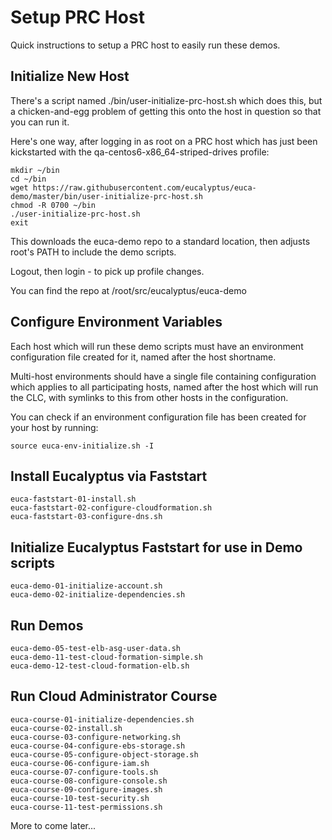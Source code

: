 Setup PRC Host
==============

Quick instructions to setup a PRC host to easily run these demos.

Initialize New Host
-------------------
There's a script named ./bin/user-initialize-prc-host.sh which does this, but a
chicken-and-egg problem of getting this onto the host in question so that you
can run it.

Here's one way, after logging in as root on a PRC host which has just been
kickstarted with the qa-centos6-x86_64-striped-drives profile:

    mkdir ~/bin
    cd ~/bin
    wget https://raw.githubusercontent.com/eucalyptus/euca-demo/master/bin/user-initialize-prc-host.sh
    chmod -R 0700 ~/bin
    ./user-initialize-prc-host.sh
    exit
    
This downloads the euca-demo repo to a standard location, then adjusts root's PATH
to include the demo scripts.

Logout, then login - to pick up profile changes.

You can find the repo at /root/src/eucalyptus/euca-demo

Configure Environment Variables
-------------------------------
Each host which will run these demo scripts must have an environment configuration
file created for it, named after the host shortname.

Multi-host environments should have a single file containing configuration which
applies to all participating hosts, named after the host which will run the CLC,
with symlinks to this from other hosts in the configuration.

You can check if an environment configuration file has been created for your
host by running:

    source euca-env-initialize.sh -I

Install Eucalyptus via Faststart
--------------------------------

    euca-faststart-01-install.sh
    euca-faststart-02-configure-cloudformation.sh
    euca-faststart-03-configure-dns.sh

Initialize Eucalyptus Faststart for use in Demo scripts
-------------------------------------------------------

    euca-demo-01-initialize-account.sh
    euca-demo-02-initialize-dependencies.sh

Run Demos
---------

    euca-demo-05-test-elb-asg-user-data.sh
    euca-demo-11-test-cloud-formation-simple.sh
    euca-demo-12-test-cloud-formation-elb.sh

Run Cloud Administrator Course
------------------------------
    euca-course-01-initialize-dependencies.sh
    euca-course-02-install.sh
    euca-course-03-configure-networking.sh
    euca-course-04-configure-ebs-storage.sh
    euca-course-05-configure-object-storage.sh
    euca-course-06-configure-iam.sh
    euca-course-07-configure-tools.sh
    euca-course-08-configure-console.sh
    euca-course-09-configure-images.sh
    euca-course-10-test-security.sh
    euca-course-11-test-permissions.sh

More to come later...

